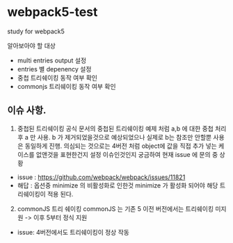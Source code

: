 # webpack5-test
study for webpack5

알아보아야 할 대상

* multi entries output 설정
* entries 별 depenency 설정
* 중첩 트리쉐이킹 동작 여부 확인
* commonjs 트리쉐이킹 동작 여부 확인

## 이슈 사항.
1. 중첩된 트리쉐이킹
공식 문서의 중첩된 트리쉐이킹 예제 처럼 a,b 에 대한 중첩 처리 후 a 만 사용. b 가 제거되었을것으로 예상되었으나 실제로 b는 참조만 안할뿐 사용은 동일하게 진행.
의심되는 것으로는 4버전 처럼 object에 값을 직접 추가 넣는 케이스를 없앤것을 표현한건지 설정 이슈인것인지 궁금하여 현재 issue 에 문의 중 상황

* issue : https://github.com/webpack/webpack/issues/11821
* 해답 : 옵션중 minimize 의 비활성화로 인한것 minimize 가 활성화 되어야 해당 트리쉐이킹이 적용 된다.

2. commonJS 트리 쉐이킹
commonJS 는 기존 5 이전 버전에서는 트리쉐이킹 미지원 -> 이후 5부터 정식 지원
* issue: 4버전에서도 트리쉐이킹이 정상 작동
